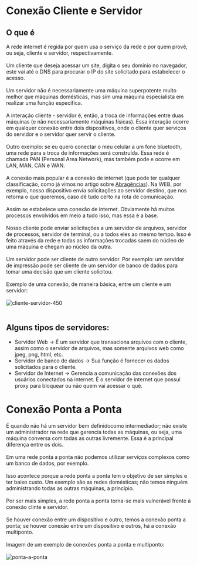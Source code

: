 # Conexão Cliente e Servidor
 ## O que é
A rede internet é regida por quem usa o serviço da rede e por quem provê, ou seja, cliente e servidor, respectivamente.<br><br>
Um cliente que deseja acessar um site, digita o seu domínio no navegador, este vai até o DNS para procurar o IP do site solicitado para estabelecer o acesso.<br><br>
Um servidor não é necessariamente uma máquina superpotente muito melhor que máquinas domésticas, mas sim uma máquina especialista em realizar uma função específica.<br><br>
A interação cliente - servidor é, então, a troca de informações entre duas máquinas (e não necessariamente máquinas físicas).
Essa interação ocorre em qualquer conexão entre dois dispositivos, onde o cliente quer serviços do servidor e o servidor quer servir o cliente.<br><br>
Outro exemplo: se eu quero conectar o meu celular a um fone bluetooth, uma rede para a troca de informações será construída. Essa rede é chamada PAN (Personal Area Network), mas também pode e ocorre em LAN, MAN, CAN e WAN.<br><br>
A conexão mais popular é a conexão de internet (que pode ter qualquer classificação, como já vimos no artigo sobre [Abragências](https://github.com/andersonr-o/Redes/blob/main/abrangencias-de-rede/README.md)). Na WEB, por exemplo, nosso dispositivo envia solicitações ao servidor destino, que nos retorna o que queremos, caso dê tudo certo na rota de comunicação.<br><br>
Assim se estabelece uma conexão de internet. Obviamente há muitos processos envolvidos em meio a tudo isso, mas essa é a base.<br><br>
Nosso cliente pode enviar solicitações a um servidor de arquivos, servidor de processos, servidor de terminal, ou a todos eles ao mesmo tempo. Isso é feito através da rede e todas as informações trocadas saem do núcleo de uma máquina e chegam ao núcleo da outra.<br><br>
Um servidor pode ser cliente de outro servidor. Por exemplo: um servidor de impressão pode ser cliente de um servidor de banco de dados para tomar uma decisão que um cliente solicitou.<br><br>
Exemplo de uma conexão, de maneira básica, entre um cliente e um servidor:<br><br>
![cliente-servidor-450](https://user-images.githubusercontent.com/97858145/166838654-9c3fc5aa-c27a-43db-9440-b55fa3bf4818.png)<br><br>
## Alguns tipos de servidores:
<ul>
  <li>Servidor Web &rightarrow; É um servidor que transaciona arquivos com o cliente, assim como o servidor de arquivos, mas somente arquivos web como jpeg, png, html, etc.
  <li>Servidor de banco de dados &rightarrow; Sua função é fornecer os dados solicitados para o cliente.
  <li>Servidor de Internet &rightarrow; Gerencia a comunicação das conexões dos usuários conectados na internet. É o servidor de internet que possui proxy para bloquear ou não quem vai acessar o quê.
</ul>

# Conexão Ponta a Ponta
É quando não há um servidor bem definidocomo intermediador; não existe um administrador na rede que gerencia todas as máquinas, ou seja, uma máquina conversa com todas as outras livremente. Essa é a principal diferença entre os dois.<br><br>
Em uma rede ponta a ponta não podemos utilizar serviços complexos como um banco de dados, por exemplo.<br><br>
Isso acontece porque a rede ponta a ponta tem o objetivo de ser simples e ter baixo custo. Um exemplo são as redes domésticas; não temos ninguém administrando todas as outras máquinas, a princípio.<br><br>
Por ser mais simples, a rede ponta a ponta torna-se mais vulnerável frente à conexão clinte e servidor.<br><br>
Se houver conexão entre um dispositivo e outro, temos a conexão ponta a ponta; se houver conexão entre um dispositivo e outros, há a conexão multiponto.<br><br>
Imagem de um exemplo de conexões ponta a ponta e multiponto:<br><br>
![ponta-a-ponta](https://user-images.githubusercontent.com/97858145/166844561-ea2567b0-3c45-4a71-8634-5a6faf4c384f.png)
